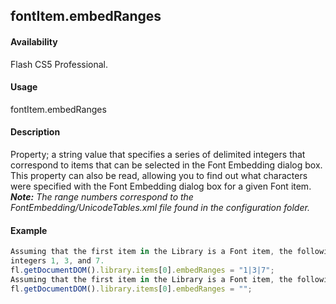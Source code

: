 ## fontItem.embedRanges

#### Availability

Flash CS5 Professional.

#### Usage

fontItem.embedRanges

#### Description

Property; a string value that specifies a series of delimited integers that correspond to items that can be selected in the Font Embedding dialog box.
This property can also be read, allowing you to find out what characters were specified with the Font Embedding dialog box for a given Font item.
***Note:** The range numbers correspond to the FontEmbedding/UnicodeTables.xml file found in the configuration folder.*

#### Example

```javascript
Assuming that the first item in the Library is a Font item, the following code embeds the ranges identified by the
integers 1, 3, and 7.
fl.getDocumentDOM().library.items[0].embedRanges = "1|3|7";
Assuming that the first item in the Library is a Font item, the following code resets the ranges to embed.
fl.getDocumentDOM().library.items[0].embedRanges = "";

```